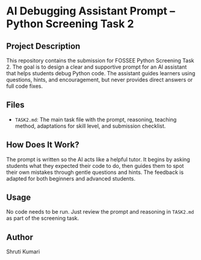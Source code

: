 # AI Debugging Assistant Prompt – Python Screening Task 2

## Project Description
This repository contains the submission for FOSSEE Python Screening Task 2. The goal is to design a clear and supportive prompt for an AI assistant that helps students debug Python code. The assistant guides learners using questions, hints, and encouragement, but never provides direct answers or full code fixes.

## Files
- `TASK2.md`: The main task file with the prompt, reasoning, teaching method, adaptations for skill level, and submission checklist.

## How Does It Work?
The prompt is written so the AI acts like a helpful tutor. It begins by asking students what they expected their code to do, then guides them to spot their own mistakes through gentle questions and hints. The feedback is adapted for both beginners and advanced students.

## Usage
No code needs to be run. Just review the prompt and reasoning in `TASK2.md` as part of the screening task.

## Author
Shruti Kumari
